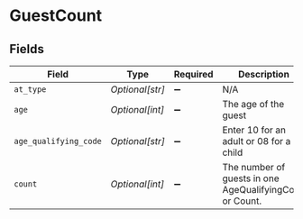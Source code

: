# GuestCount


## Fields

| Field                                                   | Type                                                    | Required                                                | Description                                             | Example                                                 |
| ------------------------------------------------------- | ------------------------------------------------------- | ------------------------------------------------------- | ------------------------------------------------------- | ------------------------------------------------------- |
| `at_type`                                               | *Optional[str]*                                         | :heavy_minus_sign:                                      | N/A                                                     | GuestCount                                              |
| `age`                                                   | *Optional[int]*                                         | :heavy_minus_sign:                                      | The age of the guest                                    | 21                                                      |
| `age_qualifying_code`                                   | *Optional[str]*                                         | :heavy_minus_sign:                                      | Enter 10 for an adult or 08 for a child                 | 10                                                      |
| `count`                                                 | *Optional[int]*                                         | :heavy_minus_sign:                                      | The number of guests in one AgeQualifyingCode or Count. | 2                                                       |